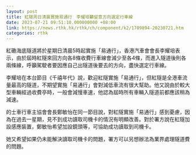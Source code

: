 ```yaml
---
layout: post
title: 紅隧周日清晨實施易通行　李耀培籲留意方向選定行車線
date: 2023-07-21 09:51:10.000000000 +08:00
link: https://news.rthk.hk/rthk/ch/component/k2/1709894-20230721.htm
categories: rthk
---
```


紅磡海底隧道將於星期日清晨5時起實施「易通行」，香港汽車會會長李耀培表示，由於屆時紅隧來回方向各8條收費行車線會減少至各4條，而進入隧道後則各兩條線，呼籲駕駛者要因應自己出隧道後要去的方向，盡快選定行車線。

李耀培在本台節目《千禧年代》說，歡迎紅隧實施「易通行」，但紅隧是全港車流量最高的隧道，不期望實施「易通行」會對減低車流有很大幫助。他又說由於較大型車輛經過收費亭時，一般會減慢車速，他認為屆時所有車輛入隧道前都應該稍為減速。

的士車行車主協會會長鄭敏怡在同一節目說，對紅隧實施「易通行」感到憂慮，因為在過去一星期，見不到成功讀取司機卡的情況有明顯改善。對於署方說在紅隧加設感應裝置，鄭敏怡希望加設鏡頭等，可協助成功讀取到司機卡。

她又希望如果仍未能解決讀取司機卡的問題，署方可以另想辦法為業界處理隧道費的問題。
